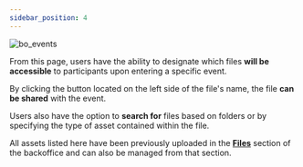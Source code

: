```yaml
---
sidebar_position: 4
---
```


![bo_events](/img/bo_events12.png)

From this page, users have the ability to designate which files **will be accessible** to participants upon entering a specific event.

By clicking the button located on the left side of the file's name, the file **can be shared** with the event.

Users also have the option to **search for** files based on folders or by specifying the type of asset contained within the file. 

All assets listed here have been previously uploaded in the [**Files**](Files) section of the backoffice and can also be managed from that section.
